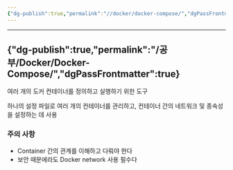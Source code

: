 ```yaml
---
{"dg-publish":true,"permalink":"//docker/docker-compose/","dgPassFrontmatter":true}
---
```



---
{"dg-publish":true,"permalink":"/공부/Docker/Docker-Compose/","dgPassFrontmatter":true}
---

여러 개의 도커 컨테이너를 정의하고 실행하기 위한 도구

하나의 설정 파일로 여러 개의 컨테이너를 관리하고, 컨테이너 간의 네트워크 및 종속성을 설정하는 데 사용

### 주의 사항
- Container 간의 관계를 이해하고 다뤄야 한다
- 보안 때문에라도 Docker network 사용 필수다